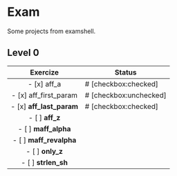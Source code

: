 # Exam
Some projects from examshell.

## Level 0

|  Exercize                 | Status |
|:-------------------------:|--------|
| - [x] aff_a               |# [checkbox:checked]|
| - [x] aff_first_param     |# [checkbox:unchecked]|       
| - [x] **aff_last_param**  |# [checkbox:checked]|
| - [ ]  **aff_z**          |        |
| - [ ] **maff_alpha**      |        |
| - [ ] **maff_revalpha**   |        |
| - [ ] **only_z**          |        |
| - [ ] **strlen_sh**       |        |
